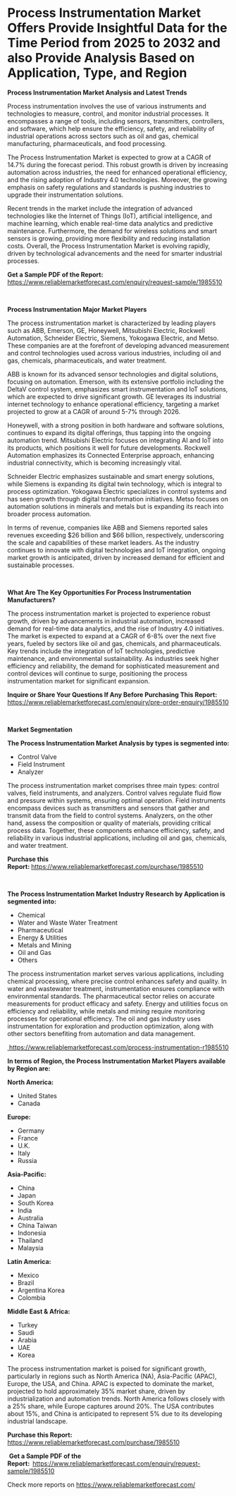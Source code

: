 <p><h1>Process Instrumentation Market Offers Provide Insightful Data for the Time Period from 2025 to 2032 and also Provide Analysis Based on Application, Type, and Region</h1></p><p><strong>Process Instrumentation Market Analysis and Latest Trends</strong></p>
<p><p>Process instrumentation involves the use of various instruments and technologies to measure, control, and monitor industrial processes. It encompasses a range of tools, including sensors, transmitters, controllers, and software, which help ensure the efficiency, safety, and reliability of industrial operations across sectors such as oil and gas, chemical manufacturing, pharmaceuticals, and food processing.</p><p>The Process Instrumentation Market is expected to grow at a CAGR of 14.7% during the forecast period. This robust growth is driven by increasing automation across industries, the need for enhanced operational efficiency, and the rising adoption of Industry 4.0 technologies. Moreover, the growing emphasis on safety regulations and standards is pushing industries to upgrade their instrumentation solutions.</p><p>Recent trends in the market include the integration of advanced technologies like the Internet of Things (IoT), artificial intelligence, and machine learning, which enable real-time data analytics and predictive maintenance. Furthermore, the demand for wireless solutions and smart sensors is growing, providing more flexibility and reducing installation costs. Overall, the Process Instrumentation Market is evolving rapidly, driven by technological advancements and the need for smarter industrial processes.</p></p>
<p><strong>Get a Sample PDF of the Report:&nbsp;</strong> <a href="https://www.reliablemarketforecast.com/enquiry/request-sample/1985510?utm_campaign=2290&utm_medium=2&utm_source=Github&utm_content=ia&utm_term=20022025&utm_id=process-instrumentation">https://www.reliablemarketforecast.com/enquiry/request-sample/1985510</a></p>
<p>&nbsp;</p>
<p><strong>Process Instrumentation Major Market Players</strong></p>
<p><p>The process instrumentation market is characterized by leading players such as ABB, Emerson, GE, Honeywell, Mitsubishi Electric, Rockwell Automation, Schneider Electric, Siemens, Yokogawa Electric, and Metso. These companies are at the forefront of developing advanced measurement and control technologies used across various industries, including oil and gas, chemicals, pharmaceuticals, and water treatment.</p><p>ABB is known for its advanced sensor technologies and digital solutions, focusing on automation. Emerson, with its extensive portfolio including the DeltaV control system, emphasizes smart instrumentation and IoT solutions, which are expected to drive significant growth. GE leverages its industrial internet technology to enhance operational efficiency, targeting a market projected to grow at a CAGR of around 5-7% through 2026.</p><p>Honeywell, with a strong position in both hardware and software solutions, continues to expand its digital offerings, thus tapping into the ongoing automation trend. Mitsubishi Electric focuses on integrating AI and IoT into its products, which positions it well for future developments. Rockwell Automation emphasizes its Connected Enterprise approach, enhancing industrial connectivity, which is becoming increasingly vital.</p><p>Schneider Electric emphasizes sustainable and smart energy solutions, while Siemens is expanding its digital twin technology, which is integral to process optimization. Yokogawa Electric specializes in control systems and has seen growth through digital transformation initiatives. Metso focuses on automation solutions in minerals and metals but is expanding its reach into broader process automation.</p><p>In terms of revenue, companies like ABB and Siemens reported sales revenues exceeding $26 billion and $66 billion, respectively, underscoring the scale and capabilities of these market leaders. As the industry continues to innovate with digital technologies and IoT integration, ongoing market growth is anticipated, driven by increased demand for efficient and sustainable processes.</p></p>
<p>&nbsp;</p>
<p><strong>What Are The Key Opportunities For Process Instrumentation Manufacturers?</strong></p>
<p><p>The process instrumentation market is projected to experience robust growth, driven by advancements in industrial automation, increased demand for real-time data analytics, and the rise of Industry 4.0 initiatives. The market is expected to expand at a CAGR of 6-8% over the next five years, fueled by sectors like oil and gas, chemicals, and pharmaceuticals. Key trends include the integration of IoT technologies, predictive maintenance, and environmental sustainability. As industries seek higher efficiency and reliability, the demand for sophisticated measurement and control devices will continue to surge, positioning the process instrumentation market for significant expansion.</p></p>
<p><strong>Inquire or Share Your Questions If Any Before Purchasing This Report:</strong> <a href="https://www.reliablemarketforecast.com/enquiry/pre-order-enquiry/1985510?utm_campaign=2290&utm_medium=2&utm_source=Github&utm_content=ia&utm_term=20022025&utm_id=process-instrumentation">https://www.reliablemarketforecast.com/enquiry/pre-order-enquiry/1985510</a></p>
<p>&nbsp;</p>
<p><strong>Market Segmentation</strong></p>
<p><strong>The Process Instrumentation Market Analysis by types is segmented into:</strong></p>
<p><ul><li>Control Valve</li><li>Field Instrument</li><li>Analyzer</li></ul></p>
<p><p>The process instrumentation market comprises three main types: control valves, field instruments, and analyzers. Control valves regulate fluid flow and pressure within systems, ensuring optimal operation. Field instruments encompass devices such as transmitters and sensors that gather and transmit data from the field to control systems. Analyzers, on the other hand, assess the composition or quality of materials, providing critical process data. Together, these components enhance efficiency, safety, and reliability in various industrial applications, including oil and gas, chemicals, and water treatment.</p></p>
<p><strong>Purchase this Report:&nbsp;</strong><a href="https://www.reliablemarketforecast.com/purchase/1985510?utm_campaign=2290&utm_medium=2&utm_source=Github&utm_content=ia&utm_term=20022025&utm_id=process-instrumentation">https://www.reliablemarketforecast.com/purchase/1985510</a></p>
<p>&nbsp;</p>
<p><strong>The Process Instrumentation Market Industry Research by Application is segmented into:</strong></p>
<p><ul><li>Chemical</li><li>Water and Waste Water Treatment</li><li>Pharmaceutical</li><li>Energy & Utilities</li><li>Metals and Mining</li><li>Oil and Gas</li><li>Others</li></ul></p>
<p><p>The process instrumentation market serves various applications, including chemical processing, where precise control enhances safety and quality. In water and wastewater treatment, instrumentation ensures compliance with environmental standards. The pharmaceutical sector relies on accurate measurements for product efficacy and safety. Energy and utilities focus on efficiency and reliability, while metals and mining require monitoring processes for operational efficiency. The oil and gas industry uses instrumentation for exploration and production optimization, along with other sectors benefiting from automation and data management.</p></p>
<p><a href="https://www.reliablemarketforecast.com/process-instrumentation-r1985510?utm_campaign=2290&utm_medium=2&utm_source=Github&utm_content=ia&utm_term=20022025&utm_id=process-instrumentation">&nbsp;https://www.reliablemarketforecast.com/process-instrumentation-r1985510</a></p>
<p><strong>In terms of Region, the Process Instrumentation Market Players available by Region are:</strong></p>
<p>
    <p> <strong> North America: </strong>
        <ul>
            <li>United States</li>
            <li>Canada</li>
        </ul>
        </p> 
    <p> <strong> Europe: </strong>
        <ul>
            <li>Germany</li>
            <li>France</li>
            <li>U.K.</li>
            <li>Italy</li>
            <li>Russia</li>
        </ul>
        </p> 
    <p> <strong> Asia-Pacific: </strong>
        <ul>
            <li>China</li>
            <li>Japan</li>
            <li>South Korea</li>
            <li>India</li>
            <li>Australia</li>
            <li>China Taiwan</li>
            <li>Indonesia</li>
            <li>Thailand</li>
            <li>Malaysia</li>
        </ul>
        </p> 
    <p> <strong> Latin America: </strong>
        <ul>
            <li>Mexico</li>
            <li>Brazil</li>
            <li>Argentina Korea</li>
            <li>Colombia</li>
        </ul>
        </p> 
    <p> <strong> Middle East & Africa: </strong>
        <ul>
            <li>Turkey</li>
            <li>Saudi</li>
            <li>Arabia</li>
            <li>UAE</li>
            <li>Korea</li>
        </ul>
    </p>
    </p>
<p><p>The process instrumentation market is poised for significant growth, particularly in regions such as North America (NA), Asia-Pacific (APAC), Europe, the USA, and China. APAC is expected to dominate the market, projected to hold approximately 35% market share, driven by industrialization and automation trends. North America follows closely with a 25% share, while Europe captures around 20%. The USA contributes about 15%, and China is anticipated to represent 5% due to its developing industrial landscape.</p></p>
<p><strong>Purchase this Report: </strong><a href="https://www.reliablemarketforecast.com/purchase/1985510?utm_campaign=2290&utm_medium=2&utm_source=Github&utm_content=ia&utm_term=20022025&utm_id=process-instrumentation">https://www.reliablemarketforecast.com/purchase/1985510</a></p>
<p>&nbsp;<strong>Get a Sample PDF of the Report:&nbsp;&nbsp;</strong><a href="https://www.reliablemarketforecast.com/enquiry/request-sample/1985510?utm_campaign=2290&utm_medium=2&utm_source=Github&utm_content=ia&utm_term=20022025&utm_id=process-instrumentation">https://www.reliablemarketforecast.com/enquiry/request-sample/1985510</a></p>
<p><strong></strong></p>
<p>Check more reports on <a href="https://www.reliablemarketforecast.com/?utm_campaign=2290&utm_medium=2&utm_source=Github&utm_content=ia&utm_term=20022025&utm_id=process-instrumentation">https://www.reliablemarketforecast.com/</a></p>